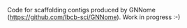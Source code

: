 Code for scaffolding contigs produced by GNNome (https://github.com/lbcb-sci/GNNome). Work in progress :-)
    
